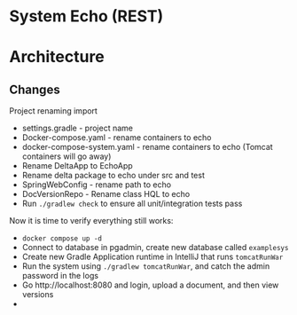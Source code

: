# System Echo (REST)



# Architecture

## Changes

Project renaming import

- settings.gradle - project name
- Docker-compose.yaml - rename containers to echo
- docker-compose-system.yaml - rename containers to echo (Tomcat containers will go away)
- Rename DeltaApp to EchoApp
- Rename delta package to echo under src and test
- SpringWebConfig - rename path to echo
- DocVersionRepo - Rename class HQL to echo
- Run `./gradlew check` to ensure all unit/integration tests pass

Now it is time to verify everything still works:

- `docker compose up -d`
- Connect to database in pgadmin, create new database called `examplesys`
- Create new Gradle Application runtime in IntelliJ that runs `tomcatRunWar`
- Run the system using `./gradlew tomcatRunWar`, and catch the admin password in the logs
- Go http://localhost:8080 and login, upload a document, and then view versions
- 





